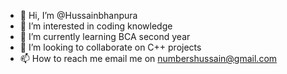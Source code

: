 - 👋 Hi, I’m @Hussainbhanpura
- 👀 I’m interested in coding knowledge
- 🌱 I’m currently learning BCA second year
- 💞️ I’m looking to collaborate on C++ projects
- 📫 How to reach me email me on numbershussain@gmail.com

<!---
Hussainbhanpura/Hussainbhanpura is a ✨ special ✨ repository because its `README.md` (this file) appears on your GitHub profile.
You can click the Preview link to take a look at your changes.
--->
